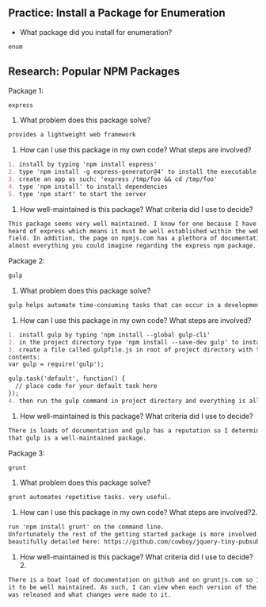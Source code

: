 ## Practice: Install a Package for Enumeration

- What package did you install for enumeration?

```md
enum
```

## Research: Popular NPM Packages

Package 1:
```md
express
```
1.  What problem does this package solve?
```md
provides a lightweight web framework
```
1.  How can I use this package in my own code? What steps are involved?
```md
1. install by typing 'npm install express'
2. type 'npm install -g express-generator@4' to install the executable
3. create an app as such: 'express /tmp/foo && cd /tmp/foo'
4. type 'npm install' to install dependencies
5. type 'npm start' to start the server
```
1.  How well-maintained is this package? What criteria did I use to decide?
```md
This package seems very well maintained. I know for one because I have already
heard of express which means it must be well established within the web design
field. In addition, the page on npmjs.com has a plethora of documentation on
almost everything you could imagine regarding the express npm package.
```

Package 2:
```md
gulp
```
1.  What problem does this package solve?
```md
gulp helps automate time-consuming tasks that can occur in a development workflow
```
1.  How can I use this package in my own code? What steps are involved?
```md
1. install gulp by typing 'npm install --global gulp-cli'
2. in the project directory type 'npm install --save-dev gulp' to install devDependencies
3. create a file called gulpfile.js in root of project directory with the following
contents:
var gulp = require('gulp');

gulp.task('default', function() {
  // place code for your default task here
});
4. then run the gulp command in project directory and everything is all set
```
1.  How well-maintained is this package? What criteria did I use to decide?
```md
There is loads of documentation and gulp has a reputation so I determined
that gulp is a well-maintained package.
```

Package 3:
```md
grunt
```
1.  What problem does this package solve?
```md
grunt automates repetitive tasks. very useful.
```
1.  How can I use this package in my own code? What steps are involved?2.
```md
run 'npm install grunt' on the command line.
Unfortunately the rest of the getting started package is more involved but is
beautifully detailed here: https://github.com/cowboy/jquery-tiny-pubsub
```
1.  How well-maintained is this package? What criteria did I use to decide?2.
```md
There is a boat load of documentation on github and on gruntjs.com so I consider
it to be well maintained. As such, I can view when each version of the extension
was released and what changes were made to it.
```
